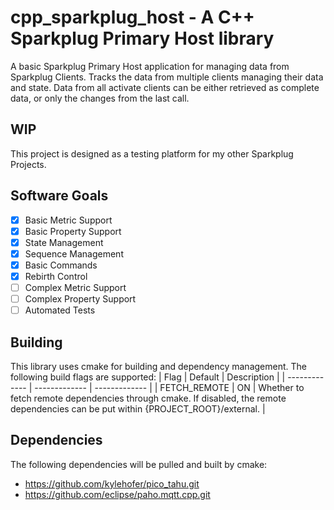 
# cpp_sparkplug_host - A C++ Sparkplug Primary Host library
A basic Sparkplug Primary Host application for managing data from Sparkplug Clients. Tracks the data from multiple clients managing their data and state. Data from all activate clients can be either retrieved as complete data, or only the changes from the last call.

## WIP
This project is designed as a testing platform for my other Sparkplug Projects. 

## Software Goals
- [X] Basic Metric Support
- [X] Basic Property Support
- [X] State Management
- [X] Sequence Management
- [X] Basic Commands
- [X] Rebirth Control
- [ ] Complex Metric Support
- [ ] Complex Property Support
- [ ] Automated Tests

## Building
This library uses cmake for building and dependency management.
The following build flags are supported:
| Flag  | Default | Description |
| ------------- | ------------- |  ------------- |
| FETCH_REMOTE | ON | Whether to fetch remote dependencies through cmake. If disabled, the remote dependencies can be put within {PROJECT_ROOT}/external. |

## Dependencies
The following dependencies will be pulled and built by cmake:
- https://github.com/kylehofer/pico_tahu.git
- https://github.com/eclipse/paho.mqtt.cpp.git
